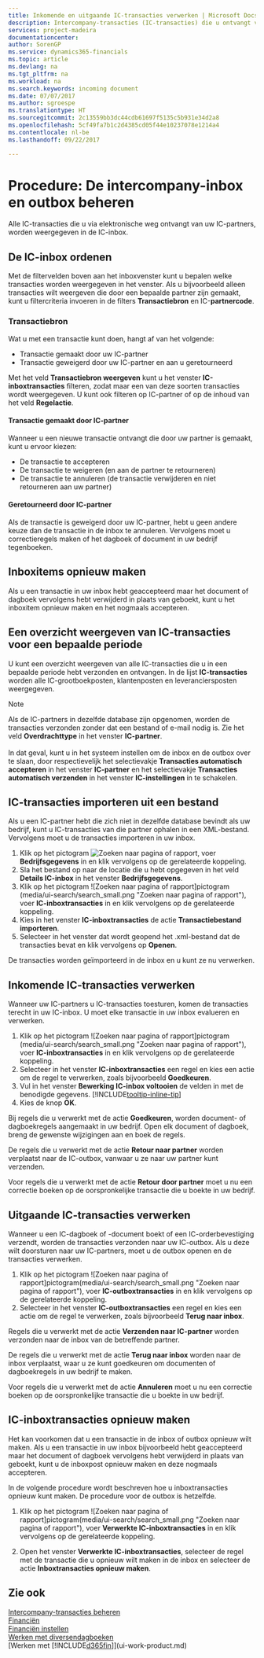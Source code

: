 ```yaml
---
title: Inkomende en uitgaande IC-transacties verwerken | Microsoft Docs
description: Intercompany-transacties (IC-transacties) die u ontvangt van uw IC-partners worden weergegeven in de IC-inbox, waar u ze handmatig of automatisch verwerkt.
services: project-madeira
documentationcenter: 
author: SorenGP
ms.service: dynamics365-financials
ms.topic: article
ms.devlang: na
ms.tgt_pltfrm: na
ms.workload: na
ms.search.keywords: incoming document
ms.date: 07/07/2017
ms.author: sgroespe
ms.translationtype: HT
ms.sourcegitcommit: 2c13559bb3dc44cdb61697f5135c5b931e34d2a8
ms.openlocfilehash: 5cf49fa7b1c2d4385cd05f44e10237078e1214a4
ms.contentlocale: nl-be
ms.lasthandoff: 09/22/2017

---
```

# <a name="how-to-manage-the-intercompany-inbox-and-outbox"></a>Procedure: De intercompany-inbox en outbox beheren
Alle IC-transacties die u via elektronische weg ontvangt van uw IC-partners, worden weergegeven in de IC-inbox.  

## <a name="organizing-the-inbox"></a>De IC-inbox ordenen  
 Met de filtervelden boven aan het inboxvenster kunt u bepalen welke transacties worden weergegeven in het venster. Als u bijvoorbeeld alleen transacties wilt weergeven die door een bepaalde partner zijn gemaakt, kunt u filtercriteria invoeren in de filters **Transactiebron** en IC-**partnercode**.  

### <a name="transaction-source"></a>Transactiebron  
Wat u met een transactie kunt doen, hangt af van het volgende:  

- Transactie gemaakt door uw IC-partner  
- Transactie geweigerd door uw IC-partner en aan u geretourneerd  

Met het veld **Transactiebron weergeven** kunt u het venster **IC-inboxtransacties** filteren, zodat maar een van deze soorten transacties wordt weergegeven. U kunt ook filteren op IC-partner of op de inhoud van het veld **Regelactie**.  

#### <a name="created-by-intercompany-partner"></a>Transactie gemaakt door IC-partner  
 Wanneer u een nieuwe transactie ontvangt die door uw partner is gemaakt, kunt u ervoor kiezen:

- De transactie te accepteren  
- De transactie te weigeren (en aan de partner te retourneren)  
- De transactie te annuleren (de transactie verwijderen en niet retourneren aan uw partner)  

#### <a name="returned-from-intercompany-partner"></a>Geretourneerd door IC-partner  
 Als de transactie is geweigerd door uw IC-partner, hebt u geen andere keuze dan de transactie in de inbox te annuleren. Vervolgens moet u correctieregels maken of het dagboek of document in uw bedrijf tegenboeken.  

## <a name="re-creating-inbox-entries"></a>Inboxitems opnieuw maken  
 Als u een transactie in uw inbox hebt geaccepteerd maar het document of dagboek vervolgens hebt verwijderd in plaats van geboekt, kunt u het inboxitem opnieuw maken en het nogmaals accepteren.  

## <a name="getting-an-overview-of-intercompany-transactions-for-a-period"></a>Een overzicht weergeven van IC-transacties voor een bepaalde periode  
 U kunt een overzicht weergeven van alle IC-transacties die u in een bepaalde periode hebt verzonden en ontvangen. In de lijst **IC-transacties** worden alle IC-grootboekposten, klantenposten en leveranciersposten weergegeven.

 > [!NOTE]  
 > Als de IC-partners in dezelfde database zijn opgenomen, worden de transacties verzonden zonder dat een bestand of e-mail nodig is. Zie het veld **Overdrachttype** in het venster **IC-partner**. <br /><br />
In dat geval, kunt u in het systeem instellen om de inbox en de outbox over te slaan, door respectievelijk het selectievakje **Transacties automatisch accepteren** in het venster **IC-partner** en het selectievakje **Transacties automatisch verzenden** in het venster **IC-instellingen** in te schakelen.

## <a name="to-import-intercompany-transactions-from-a-file"></a>IC-transacties importeren uit een bestand  
Als u een IC-partner hebt die zich niet in dezelfde database bevindt als uw bedrijf, kunt u IC-transacties van die partner ophalen in een XML-bestand. Vervolgens moet u de transacties importeren in uw inbox.  

1.  Klik op het pictogram ![Zoeken naar pagina of rapport](media/ui-search/search_small.png "pictogram Zoeken naar pagina of rapport"), voer **Bedrijfsgegevens** in en klik vervolgens op de gerelateerde koppeling.
2. Sla het bestand op naar de locatie die u hebt opgegeven in het veld **Details IC-inbox** in het venster **Bedrijfsgegevens**.  
3. Klik op het pictogram ![Zoeken naar pagina of rapport]pictogram (media/ui-search/search_small.png "Zoeken naar pagina of rapport"), voer **IC-inboxtransacties** in en klik vervolgens op de gerelateerde koppeling.
4. Kies in het venster **IC-inboxtransacties** de actie **Transactiebestand importeren**.  
5. Selecteer in het venster dat wordt geopend het .xml-bestand dat de transacties bevat en klik vervolgens op **Openen**.  

De transacties worden geïmporteerd in de inbox en u kunt ze nu verwerken.

## <a name="to-process-incoming-intercompany-transactions"></a>Inkomende IC-transacties verwerken  
Wanneer uw IC-partners u IC-transacties toesturen, komen de transacties terecht in uw IC-inbox. U moet elke transactie in uw inbox evalueren en verwerken.  

1. Klik op het pictogram ![Zoeken naar pagina of rapport]pictogram (media/ui-search/search_small.png "Zoeken naar pagina of rapport"), voer **IC-inboxtransacties** in en klik vervolgens op de gerelateerde koppeling.  
2. Selecteer in het venster **IC-inboxtransacties** een regel en kies een actie om de regel te verwerken, zoals bijvoorbeeld **Goedkeuren**.
3. Vul in het venster **Bewerking IC-inbox voltooien** de velden in met de benodigde gegevens. [!INCLUDE[tooltip-inline-tip](includes/tooltip-inline-tip_md.md)]
4. Kies de knop **OK**.  

Bij regels die u verwerkt met de actie **Goedkeuren**, worden document- of dagboekregels aangemaakt in uw bedrijf. Open elk document of dagboek, breng de gewenste wijzigingen aan en boek de regels.  

De regels die u verwerkt met de actie **Retour naar partner** worden verplaatst naar de IC-outbox, vanwaar u ze naar uw partner kunt verzenden.

Voor regels die u verwerkt met de actie **Retour door partner** moet u nu een correctie boeken op de oorspronkelijke transactie die u boekte in uw bedrijf.

## <a name="to-process-outgoing-intercompany-transactions"></a>Uitgaande IC-transacties verwerken  
Wanneer u een IC-dagboek of -document boekt of een IC-orderbevestiging verzendt, worden de transacties verzonden naar uw IC-outbox. Als u deze wilt doorsturen naar uw IC-partners, moet u de outbox openen en de transacties verwerken.  

1.  Klik op het pictogram ![Zoeken naar pagina of rapport]pictogram(media/ui-search/search_small.png "Zoeken naar pagina of rapport"), voer **IC-outboxtransacties** in en klik vervolgens op de gerelateerde koppeling.  
2. Selecteer in het venster **IC-outboxtransacties** een regel en kies een actie om de regel te verwerken, zoals bijvoorbeeld **Terug naar inbox**.

Regels die u verwerkt met de actie **Verzenden naar IC-partner** worden verzonden naar de inbox van de betreffende partner.

De regels die u verwerkt met de actie **Terug naar inbox** worden naar de inbox verplaatst, waar u ze kunt goedkeuren om documenten of dagboekregels in uw bedrijf te maken.  

Voor regels die u verwerkt met de actie **Annuleren** moet u nu een correctie boeken op de oorspronkelijke transactie die u boekte in uw bedrijf.  

## <a name="to-recreate-intercompany-inbox-transactions"></a>IC-inboxtransacties opnieuw maken  
Het kan voorkomen dat u een transactie in de inbox of outbox opnieuw wilt maken. Als u een transactie in uw inbox bijvoorbeeld hebt geaccepteerd maar het document of dagboek vervolgens hebt verwijderd in plaats van geboekt, kunt u de inboxpost opnieuw maken en deze nogmaals accepteren.  

In de volgende procedure wordt beschreven hoe u inboxtransacties opnieuw kunt maken. De procedure voor de outbox is hetzelfde.

  1.  Klik op het pictogram ![Zoeken naar pagina of rapport]pictogram(media/ui-search/search_small.png "Zoeken naar pagina of rapport"), voer **Verwerkte IC-inboxtransacties** in en klik vervolgens op de gerelateerde koppeling.  

  2.  Open het venster **Verwerkte IC-inboxtransacties**, selecteer de regel met de transactie die u opnieuw wilt maken in de inbox en selecteer de actie **Inboxtransacties opnieuw maken**.  

## <a name="see-also"></a>Zie ook
[Intercompany-transacties beheren](intercompany-manage.md)  
[Financiën](finance.md)  
[Financiën instellen](finance-setup-finance.md)  
[Werken met diversendagboeken](ui-work-general-journals.md)  
[Werken met [!INCLUDE[d365fin](includes/d365fin_md.md)]](ui-work-product.md)

